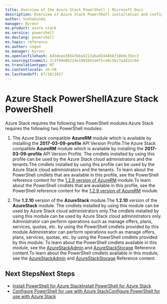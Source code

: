 ```yaml
---
title: Overview of the Azure Stack PowerShell | Microsoft Docs
description: Overview of Azure Stack PowerShell installation and configuration.
author: SnehaGunda
manager: Byronr
ms.product: azure-stack
ms.service: powershell
ms.devlang: powershell
ms.topic: reference
ms.author: sngun
ms.manager: byronr
ms.openlocfilehash: 6d3deee38547bba5213a5ad2446bbf18b9c35ec3
ms.sourcegitcommit: 7c3f49e0b224e1992041e8f5ce8c5bc7a4d22c04
ms.translationtype: HT
ms.contentlocale: zh-CN
ms.lasthandoff: 07/10/2017
---
```

# <a name="azure-stack-powershell"></a><span data-ttu-id="122c2-103">Azure Stack PowerShell</span><span class="sxs-lookup"><span data-stu-id="122c2-103">Azure Stack PowerShell</span></span> 

<span data-ttu-id="122c2-104">Azure Stack requires the following two PowerShell modules:</span><span class="sxs-lookup"><span data-stu-id="122c2-104">Azure Stack requires the following two PowerShell modules:</span></span>  

1. <span data-ttu-id="122c2-105">The Azure Stack compatible **AzureRM** module which is available by installing the **2017-03-09-profile** API Version Profile.</span><span class="sxs-lookup"><span data-stu-id="122c2-105">The Azure Stack compatible **AzureRM** module which is available by installing the **2017-03-09-profile** API Version Profile.</span></span> <span data-ttu-id="122c2-106">The cmdlets installed by using this profile can be used by the Azure Stack cloud administrators and the tenants.</span><span class="sxs-lookup"><span data-stu-id="122c2-106">The cmdlets installed by using this profile can be used by the Azure Stack cloud administrators and the tenants.</span></span> <span data-ttu-id="122c2-107">To learn about the PowerShell cmdlets that are available in this profile, see the PowerShell reference content for the [1.2.9 version of AzureRM](https://docs.microsoft.com/en-us/powershell/azure/overview?view=azurermps-1.2.9) module.</span><span class="sxs-lookup"><span data-stu-id="122c2-107">To learn about the PowerShell cmdlets that are available in this profile, see the PowerShell reference content for the [1.2.9 version of AzureRM](https://docs.microsoft.com/en-us/powershell/azure/overview?view=azurermps-1.2.9) module.</span></span>  

2. <span data-ttu-id="122c2-108">The **1.2.10** version of the **AzureStack** module.</span><span class="sxs-lookup"><span data-stu-id="122c2-108">The **1.2.10** version of the **AzureStack** module.</span></span> <span data-ttu-id="122c2-109">The cmdlets installed by using this module can be used by Azure Stack cloud administrators only.</span><span class="sxs-lookup"><span data-stu-id="122c2-109">The cmdlets installed by using this module can be used by Azure Stack cloud administrators only.</span></span> <span data-ttu-id="122c2-110">Administrator can perform operations such as manage offers, plans, services, quotas, etc. by using the PowerShell cmdlets provided by this module.</span><span class="sxs-lookup"><span data-stu-id="122c2-110">Administrator can perform operations such as manage offers, plans, services, quotas, etc. by using the PowerShell cmdlets provided by this module.</span></span> <span data-ttu-id="122c2-111">To learn about the PowerShell cmdlets available in this module, see the [AzureStackAdmin](https://docs.microsoft.com/en-us/powershell/module/azurerm.azurestackadmin/?view=azurestackps-1.2.9#azurerm.azurestackadmin) and [AzureStackStorage](https://docs.microsoft.com/en-us/powershell/module/azurerm.azurestackstorage/?view=azurestackps-1.2.9#azurerm.azurestackstorage) Reference content.</span><span class="sxs-lookup"><span data-stu-id="122c2-111">To learn about the PowerShell cmdlets available in this module, see the [AzureStackAdmin](https://docs.microsoft.com/en-us/powershell/module/azurerm.azurestackadmin/?view=azurestackps-1.2.9#azurerm.azurestackadmin) and [AzureStackStorage](https://docs.microsoft.com/en-us/powershell/module/azurerm.azurestackstorage/?view=azurestackps-1.2.9#azurerm.azurestackstorage) Reference content.</span></span>

## <a name="next-steps"></a><span data-ttu-id="122c2-112">Next Steps</span><span class="sxs-lookup"><span data-stu-id="122c2-112">Next Steps</span></span>

* [<span data-ttu-id="122c2-113">Install PowerShell for Azure Stack</span><span class="sxs-lookup"><span data-stu-id="122c2-113">Install PowerShell for Azure Stack</span></span>](https://docs.microsoft.com/en-us/azure/azure-stack/azure-stack-powershell-install?view=azurestackps-1.2.9&toc=%2fpowershell%2fmodule%2ftoc.json%3fview%3dazurestackps-1.2.9&view=azurestackps-1.2.9)
* [<span data-ttu-id="122c2-114">Configure PowerShell for use with Azure Stack</span><span class="sxs-lookup"><span data-stu-id="122c2-114">Configure PowerShell for use with Azure Stack</span></span>](https://docs.microsoft.com/en-us/azure/azure-stack/azure-stack-powershell-configure?view=azurestackps-1.2.9&toc=%2fpowershell%2fmodule%2ftoc.json%3fview%3dazurestackps-1.2.9&view=azurestackps-1.2.9)


